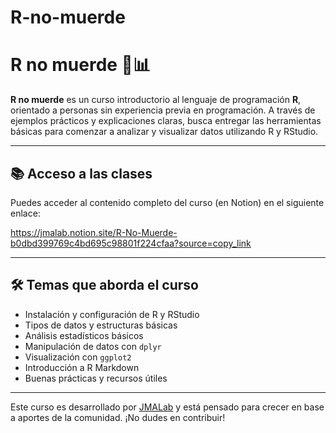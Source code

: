 # R-no-muerde

# R no muerde 🐍📊

**R no muerde** es un curso introductorio al lenguaje de programación **R**, orientado a personas sin experiencia previa en programación. A través de ejemplos prácticos y explicaciones claras, busca entregar las herramientas básicas para comenzar a analizar y visualizar datos utilizando R y RStudio.

---

## 📚 Acceso a las clases

Puedes acceder al contenido completo del curso (en Notion) en el siguiente enlace:



https://jmalab.notion.site/R-No-Muerde-b0dbd399769c4bd695c98801f224cfaa?source=copy_link


---

## 🛠 Temas que aborda el curso

- Instalación y configuración de R y RStudio
- Tipos de datos y estructuras básicas
- Análisis estadísticos básicos
- Manipulación de datos con `dplyr`
- Visualización con `ggplot2`
- Introducción a R Markdown
- Buenas prácticas y recursos útiles

---

Este curso es desarrollado por [JMALab](https://github.com/JMALab) y está pensado para crecer en base a aportes de la comunidad. ¡No dudes en contribuir!

